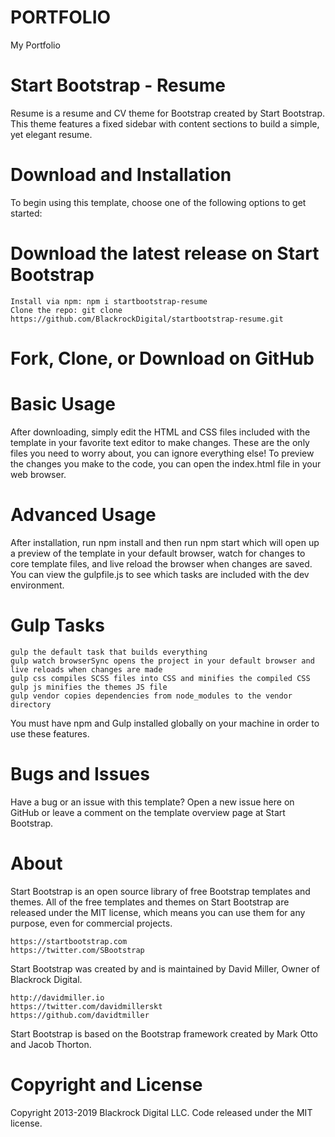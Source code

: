 # PORTFOLIO
My Portfolio 


# Start Bootstrap - Resume
Resume is a resume and CV theme for Bootstrap created by Start Bootstrap. This theme features a fixed sidebar with content sections to build a simple, yet elegant resume.

# Download and Installation
To begin using this template, choose one of the following options to get started:

# Download the latest release on Start Bootstrap

    Install via npm: npm i startbootstrap-resume
    Clone the repo: git clone https://github.com/BlackrockDigital/startbootstrap-resume.git

# Fork, Clone, or Download on GitHub

# Basic Usage
After downloading, simply edit the HTML and CSS files included with the template in your favorite text editor to make changes. These are the only files you need to worry about, you can ignore everything else! To preview the changes you make to the code, you can open the index.html file in your web browser.

# Advanced Usage
After installation, run npm install and then run npm start which will open up a preview of the template in your default browser, watch for changes to core template files, and live reload the browser when changes are saved. You can view the gulpfile.js to see which tasks are included with the dev environment.

# Gulp Tasks
    gulp the default task that builds everything
    gulp watch browserSync opens the project in your default browser and live reloads when changes are made
    gulp css compiles SCSS files into CSS and minifies the compiled CSS
    gulp js minifies the themes JS file
    gulp vendor copies dependencies from node_modules to the vendor directory
You must have npm and Gulp installed globally on your machine in order to use these features.

# Bugs and Issues
Have a bug or an issue with this template? Open a new issue here on GitHub or leave a comment on the template overview page at Start Bootstrap.

# About
Start Bootstrap is an open source library of free Bootstrap templates and themes. All of the free templates and themes on Start Bootstrap are released under the MIT license, which means you can use them for any purpose, even for commercial projects.

    https://startbootstrap.com
    https://twitter.com/SBootstrap
Start Bootstrap was created by and is maintained by David Miller, Owner of Blackrock Digital.

    http://davidmiller.io
    https://twitter.com/davidmillerskt
    https://github.com/davidtmiller
Start Bootstrap is based on the Bootstrap framework created by Mark Otto and Jacob Thorton.

# Copyright and License
Copyright 2013-2019 Blackrock Digital LLC. Code released under the MIT license.
